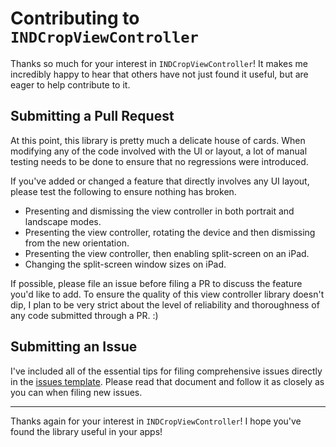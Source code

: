 # Contributing to `INDCropViewController`

Thanks so much for your interest in `INDCropViewController`! It makes me incredibly happy to hear that others have not just found it useful, but are eager to help contribute to it.

## Submitting a Pull Request
At this point, this library is pretty much a delicate house of cards. When modifying any of the code involved with the UI or layout, a lot of manual testing needs to be done to ensure that no regressions were introduced.

If you've added or changed a feature that directly involves any UI layout, please test the following to ensure nothing has broken.
* Presenting and dismissing the view controller in both portrait and landscape modes.
* Presenting the view controller, rotating the device and then dismissing from the new orientation.
* Presenting the view controller, then enabling split-screen on an iPad.
* Changing the split-screen window sizes on iPad.

If possible, please file an issue before filing a PR to discuss the feature you'd like to add. To ensure the quality of this view controller library doesn't dip, I plan to be very strict about the level of reliability and thoroughness of any code submitted through a PR. :)

## Submitting an Issue
I've included all of the essential tips for filing comprehensive issues directly in the [issues template](/TimOliver/INDCropViewController/blob/master/ISSUE_TEMPLATE.md). Please read that document and follow it as closely as you can when filing new issues.

---

Thanks again for your interest in `INDCropViewController`! I hope you've found the library useful in your apps!
